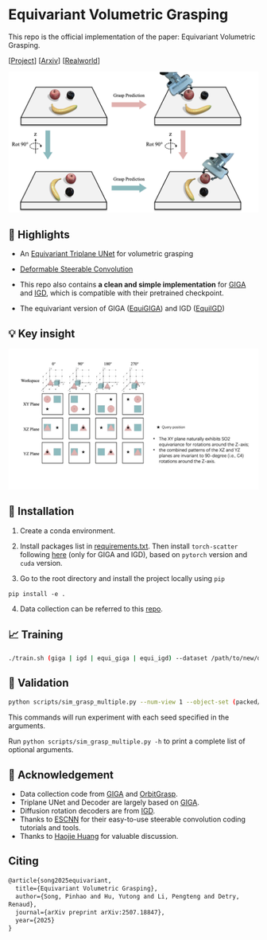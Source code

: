 # Equivariant Volumetric Grasping

This repo is the official implementation of the paper: Equivariant Volumetric Grasping.

[[Project](https://mousecpn.github.io/evg-page/)] [[Arxiv](https://arxiv.org/abs/2507.18847)] [[Realworld](https://github.com/mousecpn/fr3_grasp_ws)]

<p align="center">
    <img src="asset/equi_demo.png" alt="Equivariance" width="600">
</p>

## :star2: Highlights

- An [Equivariant Triplane UNet](model/triunet.py) for volumetric grasping

- [Deformable Steerable Convolution](model/equi_deform_conv.py)

- This repo also contains **a clean and simple implementation** for [GIGA](https://github.com/UT-Austin-RPL/GIGA) and [IGD](https://github.com/mousecpn/Implicit-Grasp-Diffusion), which is compatible with their pretrained checkpoint.

- The equivariant version of GIGA ([EquiGIGA](model/equi_giga.py)) and IGD ([EquiIGD](model/equi_igd.py))

## :bulb: Key insight

<p align="center">
    <img src="asset/triequi.gif" alt="insight" width="1000">
</p>


## 🔧 Installation

1. Create a conda environment.

2. Install packages list in [requirements.txt](requirements.txt). Then install `torch-scatter` following [here](https://github.com/rusty1s/pytorch_scatter) (only for GIGA and IGD), based on `pytorch` version and `cuda` version.

3. Go to the root directory and install the project locally using `pip`

```
pip install -e .
```

4. Data collection can be referred to this [repo](https://github.com/mousecpn/grasp-data-collection).

## 📈 Training

```bash
./train.sh (giga | igd | equi_giga | equi_igd) --dataset /path/to/new/data --dataset_raw /path/to/raw/data --num_workers 12 --epochs 12 --batch_size 128
```

<!-- ### Train EquiIGD

Run:

```bash
python train_equiigd.py --dataset /path/to/new/data --dataset_raw /path/to/raw/data
```

### Train GIGA

Run:

```bash
python train_giga.py --dataset /path/to/new/data --dataset_raw /path/to/raw/data
```

### Train IGD

Run:

```bash
python train_igd.py --dataset /path/to/new/data --dataset_raw /path/to/raw/data
``` -->

## 🎯 Validation

```bash
python scripts/sim_grasp_multiple.py --num-view 1 --object-set (packed/test | pile/test) --scene (packed | pile) --num-rounds 100 --sideview --add-noise dex --force --best --model /path/to/model --type (giga | igd | equi_giga | equi_igd) --result-path /path/to/result
```

This commands will run experiment with each seed specified in the arguments.

Run `python scripts/sim_grasp_multiple.py -h` to print a complete list of optional arguments.

## 🙏 Acknowledgement
- Data collection code from [GIGA](https://github.com/UT-Austin-RPL/GIGA) and [OrbitGrasp](https://github.com/BoceHu/orbitgrasp).
- Triplane UNet and Decoder are largely based on [GIGA](https://github.com/UT-Austin-RPL/GIGA).
- Diffusion rotation decoders are from [IGD](https://github.com/mousecpn/Implicit-Grasp-Diffusion).
- Thanks to [ESCNN](https://github.com/QUVA-Lab/escnn) for their easy-to-use steerable convolution coding tutorials and tools.
- Thanks to [Haojie Huang](https://github.com/HaojHuang) for valuable discussion.


## Citing
```
@article{song2025equivariant,
  title={Equivariant Volumetric Grasping},
  author={Song, Pinhao and Hu, Yutong and Li, Pengteng and Detry, Renaud},
  journal={arXiv preprint arXiv:2507.18847},
  year={2025}
}
```

